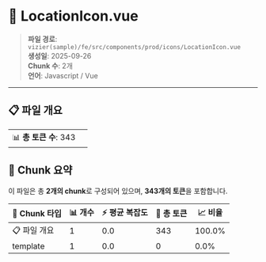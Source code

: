 # 📄 LocationIcon.vue

> **파일 경로**: `vizier(sample)/fe/src/components/prod/icons/LocationIcon.vue`  
> **생성일**: 2025-09-26  
> **Chunk 수**: 2개  
> **언어**: Javascript / Vue
---


## 📋 파일 개요

| | |
|--|--|
| 📊 **총 토큰 수**: 343 |  |






## 🧩 Chunk 요약

이 파일은 총 **2개의 chunk**로 구성되어 있으며, **343개의 토큰**을 포함합니다.

| 🧩 Chunk 타입 | 📊 개수 | ⚡ 평균 복잡도 | 📝 총 토큰 | 📈 비율 |
|---------------|--------|-------------|----------|--------|
| 📋 파일 개요 | 1 | 0.0 | 343 | 100.0% |
| template | 1 | 0.0 | 0 | 0.0% |

